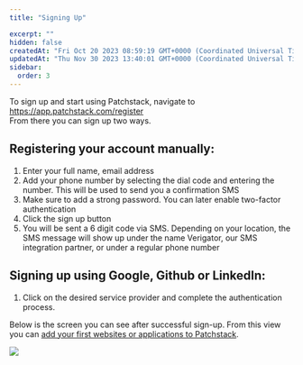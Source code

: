 ```yaml
---
title: "Signing Up"

excerpt: ""
hidden: false
createdAt: "Fri Oct 20 2023 08:59:19 GMT+0000 (Coordinated Universal Time)"
updatedAt: "Thu Nov 30 2023 13:40:01 GMT+0000 (Coordinated Universal Time)"
sidebar:
  order: 3
---
```

To sign up and start using Patchstack, navigate to <a href="https://app.patchstack.com/register/" target="_blank">https://app.patchstack.com/register</a>  
From there you can sign up two ways.

## Registering your account manually:

1. Enter your full name, email address
2. Add your phone number by selecting the dial code and entering the number. This will be used to send you a confirmation SMS 
3. Make sure to add a strong password. You can later enable two-factor authentication
4. Click the sign up button
5. You will be sent a 6 digit code via SMS. Depending on your location, the SMS message will show up under the name Verigator, our SMS integration partner, or under a regular phone number

## Signing up using Google, Github or LinkedIn:

1. Click on the desired service provider and complete the authentication process.

Below is the screen you can see after successful sign-up. From this view you can [add your first websites or applications to Patchstack](https://docs.patchstack.com/docs/adding-the-first-application).

![](@images/bb8151c-Pathstack_first_dashboard.png)